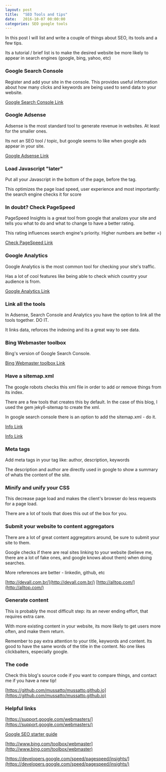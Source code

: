 ```yaml
---
layout: post
title:  "SEO Tools and tips"
date:   2016-10-07 00:00:00
categories: SEO google tools
---
```


In this post I will list and write a couple of things about SEO, its tools and a few tips.

Its a tutorial / brief list is to make the desired website be more likely to appear in search engines (google, bing, yahoo, etc)

### Google Search Console

Register and add your site in the console. This provides useful information about how many clicks and keywords are being used to send data to your website.

[Google Search Console Link](https://www.google.com/webmasters/)

### Google Adsense

Adsense is the most standard tool to generate revenue in websites. At least for the smaller ones.

Its not an SEO tool / topic, but google seems to like when google ads appear in your site.

[Google Adsense Link](https://www.google.com/adsense/app)

### Load Javascript "later"

Put all your Javascript in the bottom of the page, before the </body> tag.

This optimizes the page load speed, user experience and most importantly: the search engine checks it for score

### In doubt? Check PageSpeed

PageSpeed Insights is a great tool from google that analizes your site and tells you what to do and what to change to have a better rating.

This rating influences search engine's priority. Higher numbers are better =)

[Check PageSpeed Link](https://developers.google.com/speed/pagespeed/insights/)

### Google Analytics

Google Analytics is the most common tool for checking your site's traffic.

Has a lot of cool features like being able to check which country your audience is from.

[Google Analytics Link](https://www.google.com/analytics/)

### Link all the tools

In Adsense, Search Console and Analytics you have the option to link all the tools together. DO IT.

It links data, reforces the indexing and its a great way to see data.

### Bing Webmaster toolbox

Bing's version of Google Search Console.

[Bing Webmaster toolbox Link](http://www.bing.com/toolbox/webmaster)

### Have a sitemap.xml

The google robots checks this xml file in order to add or remove things from its index.

There are a few tools that creates this by default. In the case of this blog, I used the gem jekyll-sitemap to create the xml.

In google search console there is an option to add the sitemap.xml - do it.

[Info Link](http://www.sitemaps.org/protocol.html)

[Info Link](https://en.wikipedia.org/wiki/Sitemaps)

### Meta tags

Add meta tags in your <head> tag like: author, description, keywords

The description and author are directly used in google to show a summary of whats the content of the site.

### Minify and unify your CSS

This decrease page load and makes the client's browser do less requests for a page load.

There are a lot of tools that does this out of the box for you.

### Submit your website to content aggregators

There are a lot of great content aggregators around, be sure to submit your site to them.

Google checks if there are real sites linking to your website (believe me, there are a lot of fake ones, and google knows about them) when doing searches.

More references are better - linkedin, github, etc

[http://devall.com.br/](http://devall.com.br/)
[http://alltop.com/](http://alltop.com/)

### Generate content

This is probably the most difficult step: its an never ending effort, that requires extra care.

With more existing content in your website, its more likely to get users more often, and make them return.

Remember to pay extra attention to your title, keywords and content. Its good to have the same words of the title in the content. No one likes clickbaiters, especially google.

### The code

Check this blog's source code if you want to compare things, and contact me if you have a new tip!

[https://github.com/mussatto/mussatto.github.io](https://github.com/mussatto/mussatto.github.io)

### Helpful links

[https://support.google.com/webmasters/](https://support.google.com/webmasters/)

[Google SEO starter guide](https://static.googleusercontent.com/media/www.google.com/pt-BR//webmasters/docs/search-engine-optimization-starter-guide.pdf)

[http://www.bing.com/toolbox/webmaster](http://www.bing.com/toolbox/webmaster)

[https://developers.google.com/speed/pagespeed/insights/](https://developers.google.com/speed/pagespeed/insights/)
